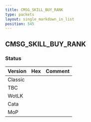 ```yaml
---
title: CMSG_SKILL_BUY_RANK
type: packets
layout: single_markdown_in_list
position: 545
---
```


## CMSG_SKILL_BUY_RANK

### Status

Version | Hex | Comment
---------- | ---------- | ---------- 
Classic |  |  
TBC |  |  
WotLK |  |  
Cata |  |  
MoP |  |  